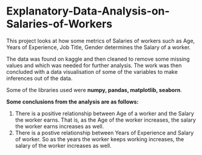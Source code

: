 # Explanatory-Data-Analysis-on-Salaries-of-Workers

This project looks at how some metrics of Salaries of workers such as Age, Years of Experience, Job Title, Gender determines the Salary of a worker.

The data was found on kaggle and then cleaned to remove some missing values and which was needed for further analysis.
The work was then concluded with a data visualisation of some of the variables to make inferences out of the data.

Some of the libraries used were **numpy, pandas, matplotlib, seaborn**.

**Some conclusions from the analysis are as follows:**

1. There is a positive relationship between Age of a worker and the Salary the worker earns. That is, as the Age of the worker increases, the salary the worker earns increases as well.
2. There is a postive relationship between Years of Experience and Salary of worker. So as the years the worker keeps working increases, the salary of the worker increases as well.
